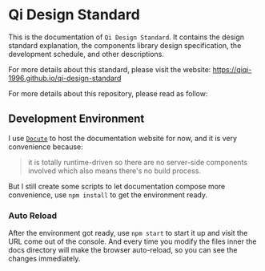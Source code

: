 # Qi Design Standard

This is the documentation of `Qi Design Standard`. It contains the design standard explanation, the components library design specification, the development schedule, and other descriptions.

For more details about this standard, please visit the website: https://qiqi-1996.github.io/qi-design-standard

For more details about this repository, please read as follow:

## Development Environment

I use [`Docute`](https://docute.org) to host the documentation website for now, and it is very convenience because:

> it is totally runtime-driven so there are no server-side components involved which also means there's no build process.

But I still create some scripts to let documentation compose more convenience, use `npm install` to get the environment ready.

### Auto Reload

After the environment got ready, use `npm start` to start it up and visit the URL come out of the console. And every time you modify the files inner the docs directory will make the browser auto-reload, so you can see the changes immediately.